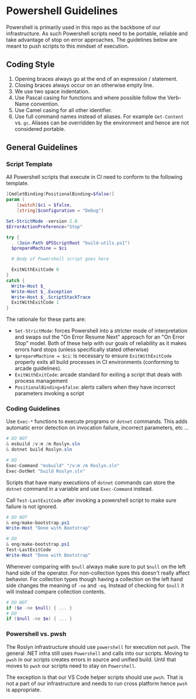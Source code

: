 # Powershell Guidelines

Powershell is primarily used in this repo as the backbone of our infrastructure.  As such
Powershell scripts need to be portable, reliable and take advantage of stop on error
approaches.  The guidelines below are meant to push scripts to this mindset of execution.

## Coding Style

1. Opening braces always go at the end of an expression / statement. 
1. Closing braces always occur on an otherwise empty line.
1. We use two space indentation.
1. Use Pascal casing for functions and where possible follow the Verb-Name convention.
1. Use Camel casing for all other identifier.
1. Use full command names instead of aliases.  For example `Get-Content` vs. `gc`.  Aliases can be
overridden by the environment and hence are not considered portable.

## General Guidelines

### Script Template

All Powershell scripts that execute in CI need to conform to the following template.

```powershell
[CmdletBinding(PositionalBinding=$false)]
param (
    [switch]$ci = $false,
    [string]$configuration = "Debug")

Set-StrictMode -version 2.0
$ErrorActionPreference="Stop"

try { 
  . (Join-Path $PSScriptRoot "build-utils.ps1")
  $prepareMachine = $ci

  # Body of Powershell script goes here

  ExitWithExitCode 0
}
catch {
  Write-Host $_
  Write-Host $_.Exception
  Write-Host $_.ScriptStackTrace
  ExitWithExitCode 1
}
```

The rationale for these parts are:

- `Set-StrictMode`: forces Powershell into a stricter mode of interpretation and
swaps out the "On Error Resume Next" approach for an "On Error Stop" model. Both of these 
help with our goals of reliability as it makes errors hard stops (unless specifically stated otherwise)
- `$prepareMachine = $ci`: is necessary to ensure `ExitWithExitCode` properly exits all
build processes in CI environments (conforming to arcade guidelines).
- `ExitWithExitCode`: arcade standard for exiting a script that deals with process management
- `PositionalBinding=$false`: alerts callers when they have incorrect parameters invoking a
script

### Coding Guidelines

Use `Exec-*` functions to execute programs or `dotnet` commands. This adds automatic
error detection on invocation failure, incorrect parameters, etc ... 

```powershell
# DO NOT
& msbuild /v:m /m Roslyn.sln
& dotnet build Roslyn.sln

# DO
Exec-Command "msbuild" "/v:m /m Roslyn.sln"
Exec-DotNet "build Roslyn.sln"
```

Scripts that have many executions of `dotnet` commands can store the `dotnet` command in a variable
and use `Exec-Command` instead.

Call `Test-LastExitCode` after invoking a powershell script to make sure failure is not ignored.

```powershell
# DO NOT
& eng/make-bootstrap.ps1
Write-Host "Done with Bootstrap"

# DO
& eng/make-bootstrap.ps1
Test-LastExitCode
Write-Host "Done with Bootstrap"
```

Whenever comparing with `$null` always make sure to put `$null` on the left hand side of the 
operator. For non-collection types this doesn't really affect behavior. For collection types though
having a collection on the left hand side changes the meaning of `-ne` and `-eq`. Instead of checking for `$null` it will instead compare collection contents.

``` powershell
# DO NOT
if ($e -ne $null) { ... }
# DO
if ($null -ne $e) { ... }
```

### Powershell vs. pwsh

The Roslyn infrastructure should use `powershell` for execution not `pwsh`. The general .NET infra
still uses `Powershell` and calls into our scripts. Moving to `pwsh` in our scripts creates errors
in source and unified build. Until that moves to `pwsh` our scripts need to stay on `Powershell`.

The exception is that our VS Code helper scripts should use `pwsh`. That is not a part of our 
infrastructure and needs to run cross platform hence `pwsh` is appropriate.
